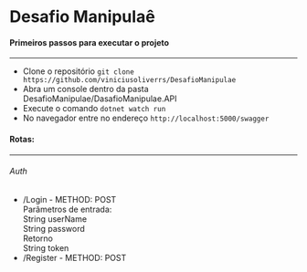 # Desafio Manipulaê
<h4>Primeiros passos para executar o projeto</h4>
<hr/>
<ul>
    <li>
        Clone o repositório <code>git clone https://github.com/viniciusoliverrs/DesafioManipulae</code>
    </li>
    <li>
        Abra um console dentro da pasta DesafioManipulae/DasafioManipulae.API
    </li>
    <li>
        Execute o comando <code>dotnet watch run</code>
    </li>
    <li>
        No navegador entre no endereço <code>http://localhost:5000/swagger</code>
    </li>
</ul>
<h4>Rotas:</h4>
<hr/>
<h6>Auth</h6>
<ul>
    <li>
        /Login - METHOD: POST<br/>
        Parâmetros de entrada:<br/>
        String userName<br/>
        String password<br/>
        Retorno<br/>
        String token
    </li>
    <li>
        /Register - METHOD: POST<br/>
    </li>
</ul>

